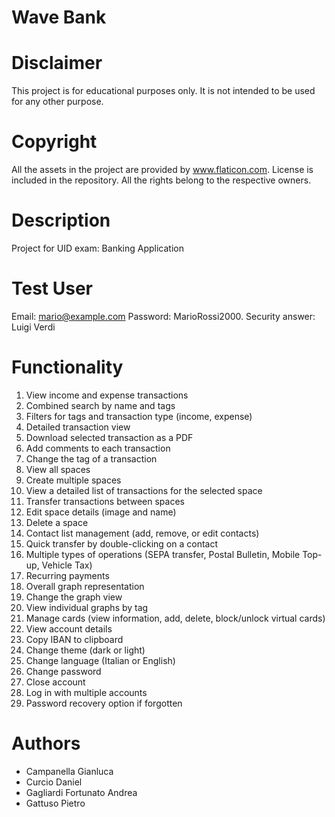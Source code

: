 # Wave Bank

# Disclaimer
This project is for educational purposes only. 
It is not intended to be used for any other purpose.

# Copyright
All the assets in the project are provided by www.flaticon.com. License is included in the repository.
All the rights belong to the respective owners.

# Description
Project for UID exam: 
Banking Application

# Test User
Email: mario@example.com
Password: MarioRossi2000.
Security answer: Luigi Verdi

# Functionality
1)	View income and expense transactions
2)	Combined search by name and tags
3)	Filters for tags and transaction type (income, expense)
4)	Detailed transaction view
5)	Download selected transaction as a PDF
6)	Add comments to each transaction
7)	Change the tag of a transaction
8)	View all spaces
9)	Create multiple spaces
10)	View a detailed list of transactions for the selected space
11)	Transfer transactions between spaces
12)	Edit space details (image and name)
13)	Delete a space
14)	Contact list management (add, remove, or edit contacts)
15)	Quick transfer by double-clicking on a contact
16)	Multiple types of operations (SEPA transfer, Postal Bulletin, Mobile Top-up, Vehicle Tax)
17)	Recurring payments
18)	Overall graph representation
19)	Change the graph view
20)	View individual graphs by tag
21)	Manage cards (view information, add, delete, block/unlock virtual cards)
22)	View account details
23)	Copy IBAN to clipboard
24)	Change theme (dark or light)
25)	Change language (Italian or English)
26)	Change password
27)	Close account
28)	Log in with multiple accounts
29)	Password recovery option if forgotten

# Authors
- Campanella Gianluca
- Curcio Daniel
- Gagliardi Fortunato Andrea
- Gattuso Pietro
